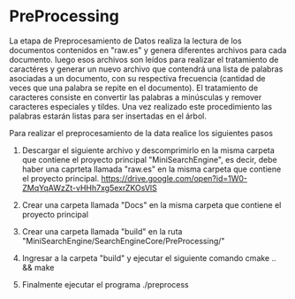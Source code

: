 # PreProcessing

La etapa de Preprocesamiento de Datos realiza la lectura de los documentos contenidos en "raw.es" y genera diferentes archivos para cada documento. luego esos archivos son leídos para realizar el tratamiento de caractéres y generar un nuevo archivo que contendrá una lista de palabras asociadas a un documento, con su respectiva frecuencia (cantidad de veces que una palabra se repite en el documento). El tratamiento de caracteres consiste en convertir las palabras a minúsculas y remover caracteres especiales y tildes. Una vez realizado este procedimiento las palabras estarán listas para ser insertadas en el árbol.

Para realizar el preprocesamiento de la data realice los siguientes pasos

1. Descargar el siguiente archivo y descomprimirlo en la misma carpeta que contiene el proyecto principal "MiniSearchEngine", es decir, debe haber una caprteta llamada "raw.es" en la misma carpeta que contiene el proyecto principal.
    https://drive.google.com/open?id=1W0-ZMqYqAWzZt-vHHh7xg5exrZKOsVlS

2. Crear una carpeta llamada "Docs" en la misma carpeta que contiene el proyecto principal

3. Crear una carpeta llamada "build" en la ruta "MiniSearchEngine/SearchEngineCore/PreProcessing/"

4. Ingresar a la carpeta "build" y ejecutar el siguiente comando 
    cmake .. && make 

5. Finalmente ejecutar el programa
    ./preprocess


